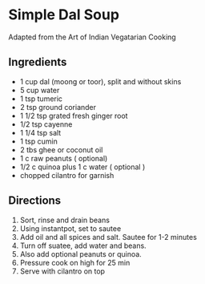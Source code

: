 # Simple Dal Soup
Adapted from the Art of Indian Vegatarian Cooking

## Ingredients
- 1 cup dal (moong or toor), split and without skins
- 5 cup water
- 1 tsp tumeric
- 2 tsp ground coriander
- 1 1/2 tsp grated fresh ginger root
- 1/2 tsp cayenne
- 1 1/4 tsp salt
- 1 tsp cumin
- 2 tbs ghee or coconut oil
- 1 c raw peanuts ( optional)
- 1/2 c quinoa plus 1 c water ( optional )
- chopped cilantro for garnish

## Directions
1. Sort, rinse and drain beans
2. Using instantpot, set to sautee
3. Add oil and all spices and salt. Sautee for 1-2 minutes
4. Turn off suatee, add water and beans.
5. Also add optional peanuts or quinoa.
6. Pressure cook on high for 25 min
7. Serve with cilantro on top
